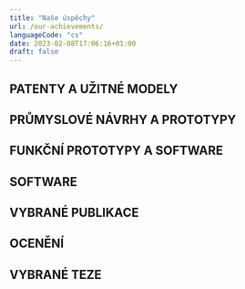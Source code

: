 ```yaml
---
title: "Naše úspěchy"
url: /our-achievements/
languageCode: "cs"
date: 2023-02-08T17:06:16+01:00
draft: false
---
```


## PATENTY A UŽITNÉ MODELY

## PRŮMYSLOVÉ NÁVRHY A PROTOTYPY

## FUNKČNÍ PROTOTYPY A SOFTWARE

## SOFTWARE

## VYBRANÉ PUBLIKACE

## OCENĚNÍ

## VYBRANÉ TEZE